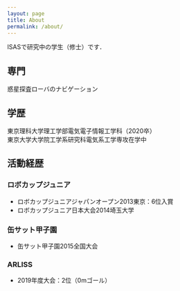 ```yaml
---
layout: page
title: About
permalink: /about/
---
```


ISASで研究中の学生（修士）です．
## 専門
惑星探査ローバのナビゲーション

## 学歴
東京理科大学理工学部電気電子情報工学科（2020卒）  
東京大学大学院工学系研究科電気系工学専攻在学中  

## 活動経歴
### ロボカップジュニア  
- ロボカップジュニアジャパンオープン2013東京：6位入賞  
- ロボカップジュニア日本大会2014埼玉大学

### 缶サット甲子園
- 缶サット甲子園2015全国大会  

### ARLISS
- 2019年度大会：2位（0mゴール）
